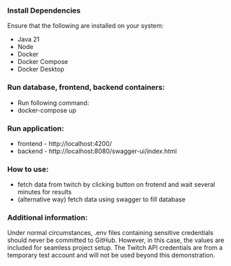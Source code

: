 
### Install Dependencies
Ensure that the following are installed on your system:
* Java 21
* Node
* Docker
* Docker Compose
* Docker Desktop

### Run database, frontend, backend containers:
* Run following command:
* docker-compose up

### Run application:
* frontend - http://localhost:4200/
* backend - http://localhost:8080/swagger-ui/index.html

### How to use:
* fetch data from twitch by clicking button on frotend and wait several minutes for results
* (alternative way) fetch data using swagger to fill database

### Additional information:
Under normal circumstances, .env files containing sensitive credentials should never be committed to GitHub. However, in this case, the values are included for seamless project setup. The Twitch API credentials are from a temporary test account and will not be used beyond this demonstration.
